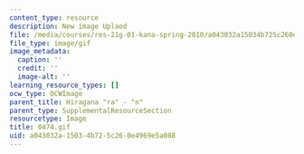 ```yaml
---
content_type: resource
description: New image Uplaod
file: /media/courses/res-21g-01-kana-spring-2010/a043032a15034b725c260e4969e5a088_0474.gif
file_type: image/gif
image_metadata:
  caption: ''
  credit: ''
  image-alt: ''
learning_resource_types: []
ocw_type: OCWImage
parent_title: Hiragana "ra" - "n"
parent_type: SupplementalResourceSection
resourcetype: Image
title: 0474.gif
uid: a043032a-1503-4b72-5c26-0e4969e5a088
---
```


